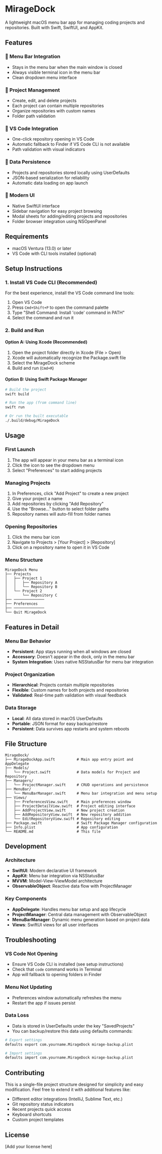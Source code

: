 # MirageDock

A lightweight macOS menu bar app for managing coding projects and repositories. Built with Swift, SwiftUI, and AppKit.

## Features

### 🎯 Menu Bar Integration

-   Stays in the menu bar when the main window is closed
-   Always visible terminal icon in the menu bar
-   Clean dropdown menu interface

### 📁 Project Management

-   Create, edit, and delete projects
-   Each project can contain multiple repositories
-   Organize repositories with custom names
-   Folder path validation

### 🚀 VS Code Integration

-   One-click repository opening in VS Code
-   Automatic fallback to Finder if VS Code CLI is not available
-   Path validation with visual indicators

### 💾 Data Persistence

-   Projects and repositories stored locally using UserDefaults
-   JSON-based serialization for reliability
-   Automatic data loading on app launch

### 🎨 Modern UI

-   Native SwiftUI interface
-   Sidebar navigation for easy project browsing
-   Modal sheets for adding/editing projects and repositories
-   Folder browser integration using NSOpenPanel

## Requirements

-   macOS Ventura (13.0) or later
-   VS Code with CLI tools installed (optional)

## Setup Instructions

### 1. Install VS Code CLI (Recommended)

For the best experience, install the VS Code command line tools:

1. Open VS Code
2. Press `Cmd+Shift+P` to open the command palette
3. Type "Shell Command: Install 'code' command in PATH"
4. Select the command and run it

### 2. Build and Run

#### Option A: Using Xcode (Recommended)

1. Open the project folder directly in Xcode (File > Open)
2. Xcode will automatically recognize the Package.swift file
3. Select the MirageDock scheme
4. Build and run (`Cmd+R`)

#### Option B: Using Swift Package Manager

```bash
# Build the project
swift build

# Run the app (from command line)
swift run

# Or run the built executable
./.build/debug/MirageDock
```

## Usage

### First Launch

1. The app will appear in your menu bar as a terminal icon
2. Click the icon to see the dropdown menu
3. Select "Preferences" to start adding projects

### Managing Projects

1. In Preferences, click "Add Project" to create a new project
2. Give your project a name
3. Add repositories by clicking "Add Repository"
4. Use the "Browse..." button to select folder paths
5. Repository names will auto-fill from folder names

### Opening Repositories

1. Click the menu bar icon
2. Navigate to Projects > [Your Project] > [Repository]
3. Click on a repository name to open it in VS Code

### Menu Structure

```
MirageDock Menu
├── Projects
│   ├── Project 1
│   │   ├── Repository A
│   │   └── Repository B
│   └── Project 2
│       └── Repository C
├── ──────────────
├── Preferences
├── ──────────────
└── Quit MirageDock
```

## Features in Detail

### Menu Bar Behavior

-   **Persistent**: App stays running when all windows are closed
-   **Accessory**: Doesn't appear in the dock, only in the menu bar
-   **System Integration**: Uses native NSStatusBar for menu bar integration

### Project Organization

-   **Hierarchical**: Projects contain multiple repositories
-   **Flexible**: Custom names for both projects and repositories
-   **Validated**: Real-time path validation with visual feedback

### Data Storage

-   **Local**: All data stored in macOS UserDefaults
-   **Portable**: JSON format for easy backup/restore
-   **Persistent**: Data survives app restarts and system reboots

## File Structure

```
MirageDock/
├── MirageDockApp.swift          # Main app entry point and AppDelegate
├── Models/
│   └── Project.swift            # Data models for Project and Repository
├── Managers/
│   └── ProjectManager.swift     # CRUD operations and persistence
├── MenuBar/
│   └── MenuBarManager.swift     # Menu bar integration and menu setup
├── Views/
│   ├── PreferencesView.swift    # Main preferences window
│   ├── ProjectDetailView.swift  # Project editing interface
│   ├── AddProjectView.swift     # New project creation
│   ├── AddRepositoryView.swift  # New repository addition
│   └── EditRepositoryView.swift # Repository editing
├── Package.swift                # Swift Package Manager configuration
├── Info.plist                   # App configuration
└── README.md                    # This file
```

## Development

### Architecture

-   **SwiftUI**: Modern declarative UI framework
-   **AppKit**: Menu bar integration via NSStatusBar
-   **MVVM**: Model-View-ViewModel architecture
-   **ObservableObject**: Reactive data flow with ProjectManager

### Key Components

-   **AppDelegate**: Handles menu bar setup and app lifecycle
-   **ProjectManager**: Central data management with ObservableObject
-   **MenuBarManager**: Dynamic menu generation based on project data
-   **Views**: SwiftUI views for all user interfaces

## Troubleshooting

### VS Code Not Opening

-   Ensure VS Code CLI is installed (see setup instructions)
-   Check that `code` command works in Terminal
-   App will fallback to opening folders in Finder

### Menu Not Updating

-   Preferences window automatically refreshes the menu
-   Restart the app if issues persist

### Data Loss

-   Data is stored in UserDefaults under the key "SavedProjects"
-   You can backup/restore this data using defaults commands:

```bash
# Export settings
defaults export com.yourname.MirageDock mirage-backup.plist

# Import settings
defaults import com.yourname.MirageDock mirage-backup.plist
```

## Contributing

This is a single-file project structure designed for simplicity and easy modification. Feel free to extend it with additional features like:

-   Different editor integrations (IntelliJ, Sublime Text, etc.)
-   Git repository status indicators
-   Recent projects quick access
-   Keyboard shortcuts
-   Custom project templates

## License

[Add your license here]
